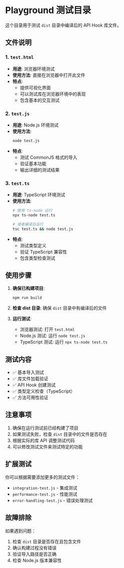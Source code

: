 # Playground 测试目录

这个目录用于测试 `dist` 目录中编译后的 API Hook 库文件。

## 文件说明

### 1. `test.html`
- **用途**: 浏览器环境测试
- **使用方法**: 直接在浏览器中打开此文件
- **特点**: 
  - 提供可视化界面
  - 可以测试库在浏览器环境中的表现
  - 包含基本的交互测试

### 2. `test.js`
- **用途**: Node.js 环境测试
- **使用方法**: 
  ```bash
  node test.js
  ```
- **特点**:
  - 测试 CommonJS 格式的导入
  - 验证基本功能
  - 输出详细的测试结果

### 3. `test.ts`
- **用途**: TypeScript 环境测试
- **使用方法**:
  ```bash
  # 使用 ts-node 运行
  npx ts-node test.ts
  
  # 或者编译后运行
  tsc test.ts && node test.js
  ```
- **特点**:
  - 测试类型定义
  - 验证 TypeScript 兼容性
  - 包含类型检查测试

## 使用步骤

1. **确保已构建项目**:
   ```bash
   npm run build
   ```

2. **检查 dist 目录**:
   确保 `dist` 目录中有编译后的文件

3. **运行测试**:
   - 浏览器测试: 打开 `test.html`
   - Node.js 测试: 运行 `node test.js`
   - TypeScript 测试: 运行 `npx ts-node test.ts`

## 测试内容

- ✅ 基本导入测试
- ✅ 库文件加载验证
- ✅ API Hook 创建测试
- ✅ 类型定义检查（TypeScript）
- ✅ 方法可用性验证

## 注意事项

1. 确保在运行测试前已经构建了项目
2. 如果测试失败，检查 `dist` 目录中的文件是否存在
3. 根据实际的库 API 调整测试代码
4. 可以修改测试文件来测试特定的功能

## 扩展测试

你可以根据需要添加更多的测试文件：

- `integration-test.js` - 集成测试
- `performance-test.js` - 性能测试
- `error-handling-test.js` - 错误处理测试

## 故障排除

如果遇到问题：

1. 检查 `dist` 目录是否存在且包含文件
2. 确认构建过程没有错误
3. 验证导入路径是否正确
4. 检查 Node.js 版本兼容性
